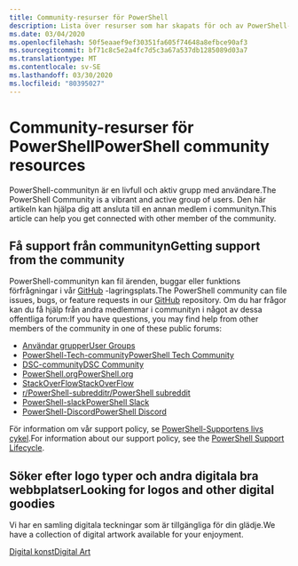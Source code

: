 ```yaml
---
title: Community-resurser för PowerShell
description: Lista över resurser som har skapats för och av PowerShell-användare
ms.date: 03/04/2020
ms.openlocfilehash: 50f5eaaef9ef30351fa605f74648a8efbce90af3
ms.sourcegitcommit: bf71c8c5e2a4fc7d5c3a67a537db1285089d03a7
ms.translationtype: MT
ms.contentlocale: sv-SE
ms.lasthandoff: 03/30/2020
ms.locfileid: "80395027"
---
```

# <a name="powershell-community-resources"></a><span data-ttu-id="fdbca-103">Community-resurser för PowerShell</span><span class="sxs-lookup"><span data-stu-id="fdbca-103">PowerShell community resources</span></span>

<span data-ttu-id="fdbca-104">PowerShell-communityn är en livfull och aktiv grupp med användare.</span><span class="sxs-lookup"><span data-stu-id="fdbca-104">The PowerShell Community is a vibrant and active group of users.</span></span> <span data-ttu-id="fdbca-105">Den här artikeln kan hjälpa dig att ansluta till en annan medlem i communityn.</span><span class="sxs-lookup"><span data-stu-id="fdbca-105">This article can help you get connected with other member of the community.</span></span>

## <a name="getting-support-from-the-community"></a><span data-ttu-id="fdbca-106">Få support från communityn</span><span class="sxs-lookup"><span data-stu-id="fdbca-106">Getting support from the community</span></span>

<span data-ttu-id="fdbca-107">PowerShell-communityn kan fil ärenden, buggar eller funktions förfrågningar i vår [GitHub](https://github.com/powershell/powershell/issues) -lagringsplats.</span><span class="sxs-lookup"><span data-stu-id="fdbca-107">The PowerShell community can file issues, bugs, or feature requests in our [GitHub](https://github.com/powershell/powershell/issues) repository.</span></span> <span data-ttu-id="fdbca-108">Om du har frågor kan du få hjälp från andra medlemmar i communityn i något av dessa offentliga forum:</span><span class="sxs-lookup"><span data-stu-id="fdbca-108">If you have questions, you may find help from other members of the community in one of these public forums:</span></span>

- [<span data-ttu-id="fdbca-109">Användar grupper</span><span class="sxs-lookup"><span data-stu-id="fdbca-109">User Groups</span></span>](https://aka.ms/psusergroup)
- [<span data-ttu-id="fdbca-110">PowerShell-Tech-community</span><span class="sxs-lookup"><span data-stu-id="fdbca-110">PowerShell Tech Community</span></span>](https://techcommunity.microsoft.com/t5/PowerShell/ct-p/WindowsPowerShell)
- [<span data-ttu-id="fdbca-111">DSC-community</span><span class="sxs-lookup"><span data-stu-id="fdbca-111">DSC Community</span></span>](https://dsccommunity.org/)
- [<span data-ttu-id="fdbca-112">PowerShell.org</span><span class="sxs-lookup"><span data-stu-id="fdbca-112">PowerShell.org</span></span>](https://powershell.org/)
- [<span data-ttu-id="fdbca-113">StackOverFlow</span><span class="sxs-lookup"><span data-stu-id="fdbca-113">StackOverFlow</span></span>](https://stackoverflow.com/questions/tagged/powershell)
- [<span data-ttu-id="fdbca-114">r/PowerShell-subreddit</span><span class="sxs-lookup"><span data-stu-id="fdbca-114">r/PowerShell subreddit</span></span>](https://www.reddit.com/r/PowerShell/)
- [<span data-ttu-id="fdbca-115">PowerShell-slack</span><span class="sxs-lookup"><span data-stu-id="fdbca-115">PowerShell Slack</span></span>](https://join.slack.com/t/powershell/shared_invite/enQtNjk2ODE4MTkxNTY4LWJlOTU3NzBiYWFiMjM3Mzg3M2E5OGJiNGE4YjVhODVlNWNlY2I2ZWRkNGY2NjE4MThiYTg4OWI5NjA4MDM3ZjQ)
- [<span data-ttu-id="fdbca-116">PowerShell-Discord</span><span class="sxs-lookup"><span data-stu-id="fdbca-116">PowerShell Discord</span></span>](https://discord.gg/Ju25cw6)

<span data-ttu-id="fdbca-117">För information om vår support policy, se [PowerShell-Supportens livs cykel](/powershell/scripting/powershell-support-lifecycle).</span><span class="sxs-lookup"><span data-stu-id="fdbca-117">For information about our support policy, see the [PowerShell Support Lifecycle](/powershell/scripting/powershell-support-lifecycle).</span></span>

## <a name="looking-for-logos-and-other-digital-goodies"></a><span data-ttu-id="fdbca-118">Söker efter logo typer och andra digitala bra webbplatser</span><span class="sxs-lookup"><span data-stu-id="fdbca-118">Looking for logos and other digital goodies</span></span>

<span data-ttu-id="fdbca-119">Vi har en samling digitala teckningar som är tillgängliga för din glädje.</span><span class="sxs-lookup"><span data-stu-id="fdbca-119">We have a collection of digital artwork available for your enjoyment.</span></span>

[<span data-ttu-id="fdbca-120">Digital konst</span><span class="sxs-lookup"><span data-stu-id="fdbca-120">Digital Art</span></span>](/powershell/scripting/community/digital-art)
